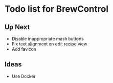 # Todo list for BrewControl

## Up Next
- Disable inappropriate mash buttons
- Fix text alignment on edit recipe view
- Add favicon

## Ideas
- Use Docker